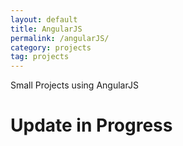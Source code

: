 ```yaml
---
layout: default
title: AngularJS
permalink: /angularJS/
category: projects
tag: projects
---
```


Small Projects using AngularJS

# Update in Progress
